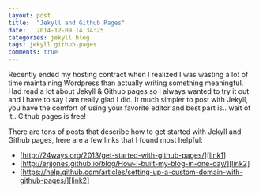 ```yaml
---
layout: post
title:  "Jekyll and Github Pages"
date:   2014-12-09 14:34:25
categories: jekyll blog
tags: jekyll github-pages
comments: true
---
```

Recently ended my hosting contract when I realized I was wasting a lot of time maintaining Wordpress than actually writing something meaningful. Had read a lot about Jekyll & Github pages so I always wanted to try it out and I have to say I am really glad I did. It much simpler to post with Jekyll, you have the comfort of using your favorite editor and best part is.. wait of it.. Github pages is free!

There are tons of posts that describe how to get started with Jekyll and Github pages, here are a few links that I found most helpful:

 - [http://24ways.org/2013/get-started-with-github-pages/][link1]
 - [http://erjjones.github.io/blog/How-I-built-my-blog-in-one-day/][link2]
 - [https://help.github.com/articles/setting-up-a-custom-domain-with-github-pages/][link2]



[link1]:http://24ways.org/2013/get-started-with-github-pages/
[link2]:http://erjjones.github.io/blog/How-I-built-my-blog-in-one-day/
[link3]:https://help.github.com/articles/setting-up-a-custom-domain-with-github-pages/
